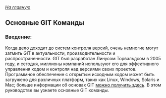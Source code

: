 *[На главную](./README.md)*

## Основные GIT Команды

### Введение:

Когда дело доходит до систем контроля версий, очень немногие могут затмить GIT в актуальности, производительности и распространенности. GIT был разработан Линусом Торвальдсом в 2005 году, и сегодня, миллионы компаний используют его для эффективного управления кодом и контроля над версиями своих проектов. Программное обеспечение с открытым исходным кодом может быть загружено для различных платформ, таких как Linux, Windows, Solaris и Mac; больше информации об основах GIT  [можно получить здесь](https://www.hostinger.ru/rukovodstva/osnovi-git-chto-takoe-git). В этом руководстве вы узнаете основные GIT команды.


